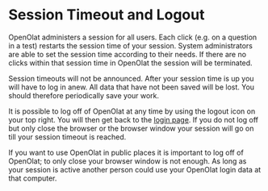# Session Timeout and Logout

OpenOlat administers a session for all users. Each click (e.g. on a question
in a test) restarts the session time of your session. System administrators
are able to set the session time according to their needs. If there are no
clicks within that session time in OpenOlat the session will be terminated.

Session timeouts will not be announced. After your session time is up you will
have to log in anew. All data that have not been saved will be lost. You
should therefore periodically save your work.

It is possible to log off of OpenOlat at any time by using the logout icon on
your top right. You will then get back to the [login page](Login+Page.html).
If you do not log off but only close the browser or the browser window your
session will go on till your session timeout is reached.

If you want to use OpenOlat in public places it is important to log off of
OpenOlat; to only close your browser window is not enough. As long as your
session is active another person could use your OpenOlat login data at that
computer.


